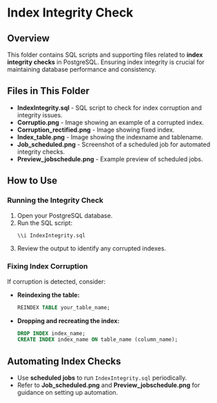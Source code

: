 # Index Integrity Check

## Overview

This folder contains SQL scripts and supporting files related to **index integrity checks** in PostgreSQL. Ensuring index integrity is crucial for maintaining database performance and consistency.

## Files in This Folder

- **IndexIntegrity.sql** - SQL script to check for index corruption and integrity issues.
- **Corruptio.png** - Image showing an example of a corrupted index.
- **Corruption\_rectified.png** - Image showing fixed index.
- **Index\_table.png** - Image showing the indexname and tablename.
- **Job\_scheduled.png** - Screenshot of a scheduled job for automated integrity checks.
- **Preview\_jobschedule.png** - Example preview of scheduled jobs.

## How to Use

### Running the Integrity Check

1. Open your PostgreSQL database.
2. Run the SQL script:
   ```sql
   \\i IndexIntegrity.sql
   ```
3. Review the output to identify any corrupted indexes.

### Fixing Index Corruption

If corruption is detected, consider:

- **Reindexing the table:**
  ```sql
  REINDEX TABLE your_table_name;
  ```
- **Dropping and recreating the index:**
  ```sql
  DROP INDEX index_name;
  CREATE INDEX index_name ON table_name (column_name);
  ```

## Automating Index Checks

- Use **scheduled jobs** to run `IndexIntegrity.sql` periodically.
- Refer to **Job\_scheduled.png** and **Preview\_jobschedule.png** for guidance on setting up automation.


